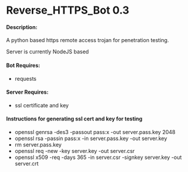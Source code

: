 # Reverse_HTTPS_Bot 0.3

#### Description:
  A python based https remote access trojan for penetration testing.

  Server is currently NodeJS based

#### Bot Requires:
  - requests

#### Server Requires:
  - ssl certificate and key

#### Instructions for generating ssl cert and key for testing
  - openssl genrsa -des3 -passout pass:x -out server.pass.key 2048
  - openssl rsa -passin pass:x -in server.pass.key -out server.key
  - rm server.pass.key
  - openssl req -new -key server.key -out server.csr
  - openssl x509 -req -days 365 -in server.csr -signkey server.key -out server.crt

  
